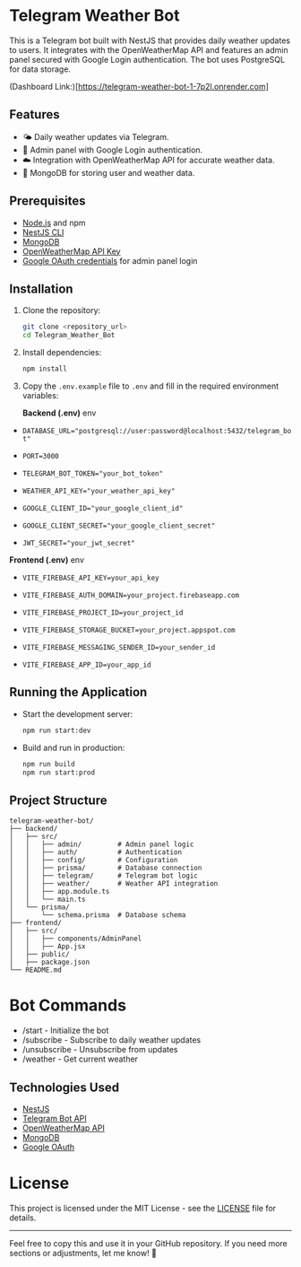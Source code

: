 # Telegram Weather Bot

This is a Telegram bot built with NestJS that provides daily weather updates to users. It integrates with the OpenWeatherMap API and features an admin panel secured with Google Login authentication. The bot uses PostgreSQL for data storage.

(Dashboard Link:)[https://telegram-weather-bot-1-7p2l.onrender.com]

## Features
- 🌤️ Daily weather updates via Telegram.
- 🔑 Admin panel with Google Login authentication.
- ☁️ Integration with OpenWeatherMap API for accurate weather data.
- 💾 MongoDB for storing user and weather data.

## Prerequisites
- [Node.js](https://nodejs.org/) and npm
- [NestJS CLI](https://docs.nestjs.com/cli/overview)
- [MongoDB](https://www.mongodb.com/)
- [OpenWeatherMap API Key](https://openweathermap.org/api)
- [Google OAuth credentials](https://console.cloud.google.com/) for admin panel login

## Installation
1. Clone the repository:
    ```bash
    git clone <repository_url>
    cd Telegram_Weather_Bot
    ```
2. Install dependencies:
    ```bash
    npm install
    ```
3. Copy the `.env.example` file to `.env` and fill in the required environment variables:

    **Backend (.env)**
env
- `DATABASE_URL="postgresql://user:password@localhost:5432/telegram_bot"`

- `PORT=3000`

- `TELEGRAM_BOT_TOKEN="your_bot_token"`

- `WEATHER_API_KEY="your_weather_api_key"`

- `GOOGLE_CLIENT_ID="your_google_client_id"`

- `GOOGLE_CLIENT_SECRET="your_google_client_secret"`

- `JWT_SECRET="your_jwt_secret"`

**Frontend (.env)**
env
- `VITE_FIREBASE_API_KEY=your_api_key`

- `VITE_FIREBASE_AUTH_DOMAIN=your_project.firebaseapp.com`

- `VITE_FIREBASE_PROJECT_ID=your_project_id`

- `VITE_FIREBASE_STORAGE_BUCKET=your_project.appspot.com`

- `VITE_FIREBASE_MESSAGING_SENDER_ID=your_sender_id`

- `VITE_FIREBASE_APP_ID=your_app_id`

## Running the Application
- Start the development server:
    ```bash
    npm run start:dev
    ```
- Build and run in production:
    ```bash
    npm run build
    npm run start:prod
    ```

## Project Structure
```
telegram-weather-bot/
├── backend/
│   ├── src/
│   │   ├── admin/         # Admin panel logic
│   │   ├── auth/          # Authentication
│   │   ├── config/        # Configuration
│   │   ├── prisma/        # Database connection
│   │   ├── telegram/      # Telegram bot logic
│   │   ├── weather/       # Weather API integration
│   │   ├── app.module.ts
│   │   └── main.ts
│   └── prisma/
│       └── schema.prisma  # Database schema
├── frontend/
│   ├── src/
│   │   ├── components/AdminPanel
│   │   ├── App.jsx
│   ├── public/
│   ├── package.json
└── README.md
```
#  Bot Commands

- /start - Initialize the bot
- /subscribe <city> - Subscribe to daily weather updates
- /unsubscribe - Unsubscribe from updates
- /weather <city> - Get current weather

## Technologies Used
- [NestJS](https://nestjs.com/)
- [Telegram Bot API](https://core.telegram.org/bots/api)
- [OpenWeatherMap API](https://openweathermap.org/api)
- [MongoDB](https://www.mongodb.com/)
- [Google OAuth](https://developers.google.com/identity)

#  License

This project is licensed under the MIT License - see the [LICENSE](LICENSE) file for details.

---

Feel free to copy this and use it in your GitHub repository. If you need more sections or adjustments, let me know! 🚀

